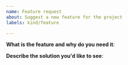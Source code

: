 ```yaml
---
name: Feature request
about: Suggest a new feature for the project
labels: kind/feature

---
```


**What is the feature and why do you need it**:

**Describe the solution you'd like to see**:
